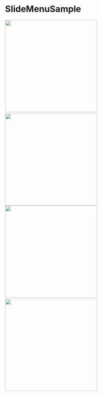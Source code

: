 # SlideMenuSample
<div>
<img src="https://user-images.githubusercontent.com/6063541/92305072-acca8680-efbe-11ea-9d5d-93bedbcee30f.png"  width="300">
　　
<img src="https://user-images.githubusercontent.com/6063541/92305083-c7046480-efbe-11ea-9c86-01a44570f8c2.png" width="300">
</div>
<div>
<img src="https://user-images.githubusercontent.com/6063541/92305088-da173480-efbe-11ea-8a50-592db2646141.png" width="300">
　　
<img src="https://user-images.githubusercontent.com/6063541/92305097-e9967d80-efbe-11ea-8915-f8f8f2811218.png" width="300">
</div>
